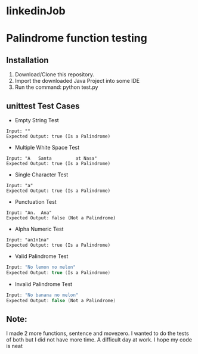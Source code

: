 # linkedinJob
# Palindrome function testing

 ## Installation
1. Download/Clone this repository.
2. Import the downloaded Java Project into some IDE
3. Run the command: python test.py

## unittest Test Cases


- Empty String Test
```
Input: ""
Expected Output: true (Is a Palindrome)
```

- Multiple White Space Test
```
Input: "A   Santa         at Nasa"
Expected Output: true (Is a Palindrome)
```

- Single Character Test
```
Input: "a"
Expected Output: true (Is a Palindrome)
```

- Punctuation Test
```
Input: "An.  Ana"
Expected Output: false (Not a Palindrome)
```

- Alpha Numeric Test
```
Input: "an1n1na"
Expected Output: true (Is a Palindrome)
```

- Valid Palindrome Test
```java
Input: "No lemon no melon"
Expected Output: true (Is a Palindrome)
```

- Invalid Palindrome Test
```java
Input: "No banana no melon"
Expected Output: false (Not a Palindrome)
```

## Note:
I made 2 more functions, sentence and movezero. I wanted to do the tests of both but I did not have more time. A difficult day at work.
I hope my code is neat 
